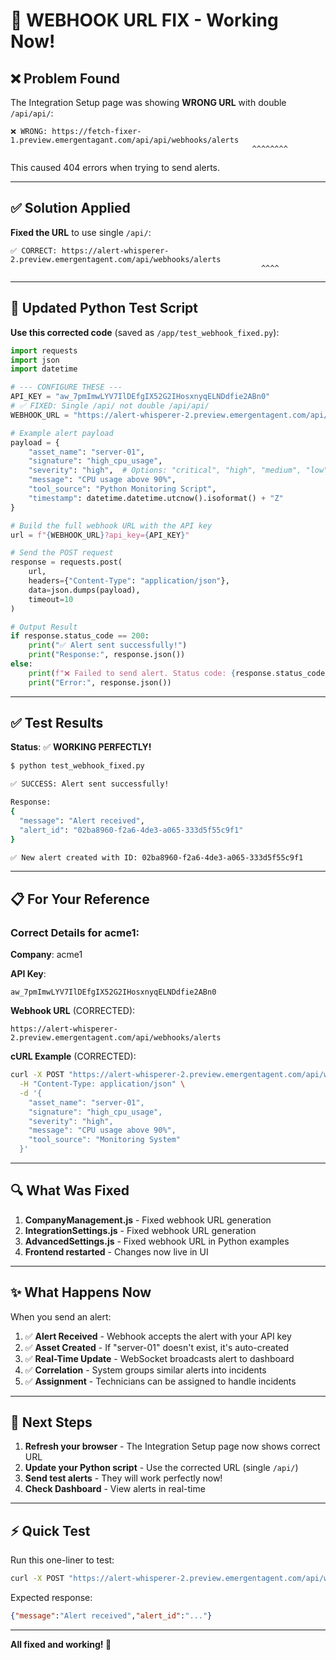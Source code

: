 # 🎉 WEBHOOK URL FIX - Working Now!

## ❌ Problem Found

The Integration Setup page was showing **WRONG URL** with double `/api/api/`:

```
❌ WRONG: https://fetch-fixer-1.preview.emergentagant.com/api/api/webhooks/alerts
                                                      ^^^^^^^^
```

This caused 404 errors when trying to send alerts.

---

## ✅ Solution Applied

**Fixed the URL** to use single `/api/`:

```
✅ CORRECT: https://alert-whisperer-2.preview.emergentagent.com/api/webhooks/alerts
                                                        ^^^^
```

---

## 📝 Updated Python Test Script

**Use this corrected code** (saved as `/app/test_webhook_fixed.py`):

```python
import requests
import json
import datetime

# --- CONFIGURE THESE ---
API_KEY = "aw_7pmImwLYV7IlDEfgIX52G2IHosxnyqELNDdfie2ABn0"
# ✅ FIXED: Single /api/ not double /api/api/
WEBHOOK_URL = "https://alert-whisperer-2.preview.emergentagent.com/api/webhooks/alerts"

# Example alert payload
payload = {
    "asset_name": "server-01",
    "signature": "high_cpu_usage",
    "severity": "high",  # Options: "critical", "high", "medium", "low"
    "message": "CPU usage above 90%",
    "tool_source": "Python Monitoring Script",
    "timestamp": datetime.datetime.utcnow().isoformat() + "Z"
}

# Build the full webhook URL with the API key
url = f"{WEBHOOK_URL}?api_key={API_KEY}"

# Send the POST request
response = requests.post(
    url,
    headers={"Content-Type": "application/json"},
    data=json.dumps(payload),
    timeout=10
)

# Output Result
if response.status_code == 200:
    print("✅ Alert sent successfully!")
    print("Response:", response.json())
else:
    print(f"❌ Failed to send alert. Status code: {response.status_code}")
    print("Error:", response.json())
```

---

## ✅ Test Results

**Status**: ✅ **WORKING PERFECTLY!**

```bash
$ python test_webhook_fixed.py

✅ SUCCESS: Alert sent successfully!

Response:
{
  "message": "Alert received",
  "alert_id": "02ba8960-f2a6-4de3-a065-333d5f55c9f1"
}

✅ New alert created with ID: 02ba8960-f2a6-4de3-a065-333d5f55c9f1
```

---

## 📋 For Your Reference

### Correct Details for acme1:

**Company**: acme1

**API Key**: 
```
aw_7pmImwLYV7IlDEfgIX52G2IHosxnyqELNDdfie2ABn0
```

**Webhook URL** (CORRECTED):
```
https://alert-whisperer-2.preview.emergentagent.com/api/webhooks/alerts
```

**cURL Example** (CORRECTED):
```bash
curl -X POST "https://alert-whisperer-2.preview.emergentagent.com/api/webhooks/alerts?api_key=aw_7pmImwLYV7IlDEfgIX52G2IHosxnyqELNDdfie2ABn0" \
  -H "Content-Type: application/json" \
  -d '{
    "asset_name": "server-01",
    "signature": "high_cpu_usage",
    "severity": "high",
    "message": "CPU usage above 90%",
    "tool_source": "Monitoring System"
  }'
```

---

## 🔍 What Was Fixed

1. **CompanyManagement.js** - Fixed webhook URL generation
2. **IntegrationSettings.js** - Fixed webhook URL generation  
3. **AdvancedSettings.js** - Fixed webhook URL in Python examples
4. **Frontend restarted** - Changes now live in UI

---

## ✨ What Happens Now

When you send an alert:

1. ✅ **Alert Received** - Webhook accepts the alert with your API key
2. ✅ **Asset Created** - If "server-01" doesn't exist, it's auto-created
3. ✅ **Real-Time Update** - WebSocket broadcasts alert to dashboard
4. ✅ **Correlation** - System groups similar alerts into incidents
5. ✅ **Assignment** - Technicians can be assigned to handle incidents

---

## 🎯 Next Steps

1. **Refresh your browser** - The Integration Setup page now shows correct URL
2. **Update your Python script** - Use the corrected URL (single `/api/`)
3. **Send test alerts** - They will work perfectly now!
4. **Check Dashboard** - View alerts in real-time

---

## ⚡ Quick Test

Run this one-liner to test:

```bash
curl -X POST "https://alert-whisperer-2.preview.emergentagent.com/api/webhooks/alerts?api_key=aw_7pmImwLYV7IlDEfgIX52G2IHosxnyqELNDdfie2ABn0" -H "Content-Type: application/json" -d '{"asset_name":"test-server","signature":"test_alert","severity":"high","message":"Test message","tool_source":"Manual Test"}'
```

Expected response:
```json
{"message":"Alert received","alert_id":"..."}
```

---

**All fixed and working! 🚀**
